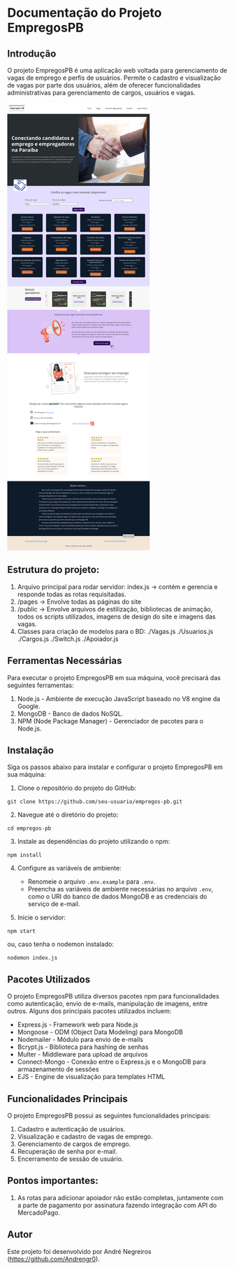 # Documentação do Projeto EmpregosPB

## Introdução
O projeto EmpregosPB é uma aplicação web voltada para gerenciamento de vagas de emprego e perfis de usuários. Permite o cadastro e visualização de vagas por parte dos usuários, além de oferecer funcionalidades administrativas para gerenciamento de cargos, usuários e vagas.

![alt text](image_site_EmpregosPB.jpg)


## Estrutura do projeto:

1. Arquivo principal para rodar servidor: index.js  -> contém e gerencia e responde todas as rotas requisitadas.
2. /pages -> Envolve todas as páginas do site
3. /public -> Envolve arquivos de estilização, bibliotecas de animação, todos os scripts utilizados, imagens de design do site e imagens das vagas.
4. Classes para criação de modelos para o BD:
    ./Vagas.js
    ./Usuarios.js
    ./Cargos.js
    ./Switch.js
    ./Apoiador.js

## Ferramentas Necessárias
Para executar o projeto EmpregosPB em sua máquina, você precisará das seguintes ferramentas:

1. Node.js - Ambiente de execução JavaScript baseado no V8 engine da Google.
2. MongoDB - Banco de dados NoSQL.
3. NPM (Node Package Manager) - Gerenciador de pacotes para o Node.js.

## Instalação
Siga os passos abaixo para instalar e configurar o projeto EmpregosPB em sua máquina:

1. Clone o repositório do projeto do GitHub:
```
git clone https://github.com/seu-usuario/empregos-pb.git
```

2. Navegue até o diretório do projeto:
```
cd empregos-pb
```

3. Instale as dependências do projeto utilizando o npm:
```
npm install
```

4. Configure as variáveis de ambiente:
   - Renomeie o arquivo `.env.example` para `.env`.
   - Preencha as variáveis de ambiente necessárias no arquivo `.env`, como o URI do banco de dados MongoDB e as credenciais do serviço de e-mail.

5. Inicie o servidor:
```
npm start
```
ou, caso tenha o nodemon instalado:
```
nodemon index.js
```

## Pacotes Utilizados
O projeto EmpregosPB utiliza diversos pacotes npm para funcionalidades como autenticação, envio de e-mails, manipulação de imagens, entre outros. Alguns dos principais pacotes utilizados incluem:

- Express.js - Framework web para Node.js
- Mongoose - ODM (Object Data Modeling) para MongoDB
- Nodemailer - Módulo para envio de e-mails
- Bcrypt.js - Biblioteca para hashing de senhas
- Multer - Middleware para upload de arquivos
- Connect-Mongo - Conexão entre o Express.js e o MongoDB para armazenamento de sessões
- EJS - Engine de visualização para templates HTML

## Funcionalidades Principais
O projeto EmpregosPB possui as seguintes funcionalidades principais:

1. Cadastro e autenticação de usuários.
2. Visualização e cadastro de vagas de emprego.
3. Gerenciamento de cargos de emprego.
4. Recuperação de senha por e-mail.
5. Encerramento de sessão de usuário.

## Pontos importantes:

1. As rotas para adicionar apoiador não estão completas, juntamente com a parte de pagamento por assinatura fazendo integração com API do MercadoPago.

## Autor
Este projeto foi desenvolvido por André Negreiros (https://github.com/Andrengr0).
